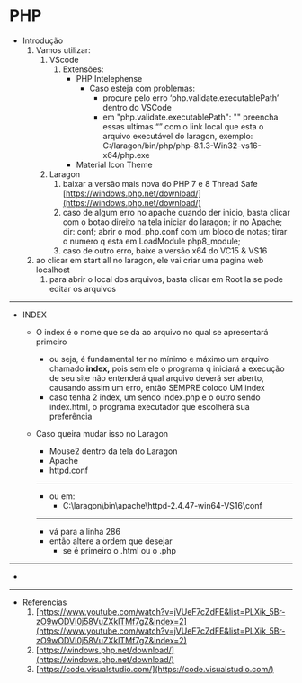 # PHP

- Introdução
    1. Vamos utilizar:
        1. VScode
            1. Extensões:
                - PHP Intelephense
                    - Caso esteja com problemas:
                        - procure pelo erro ‘php.validate.executablePath’ dentro do VSCode
                        - em "php.validate.executablePath": ""  preencha essas ultimas “” com o link local que esta o arquivo executável do laragon, exemplo: C:/laragon/bin/php/php-8.1.3-Win32-vs16-x64/php.exe
                - Material Icon Theme
        2. Laragon
            1. baixar a versão mais nova do PHP 7 e 8 Thread Safe
            [https://windows.php.net/download/](https://windows.php.net/download/)
            2. caso de algum erro no apache quando der inicio, basta clicar com o botao direito na tela iniciar do laragon;
            ir no Apache;
            dir: conf;
            abrir o		mod_php.conf	com um bloco de notas;
            tirar o numero q esta em	LoadModule php8_module;
            3. caso de outro erro, baixe a versão x64 do	VC15 & VS16
    2. ao clicar em	start all	no laragon, ele vai criar uma pagina web localhost
        1. para abrir o local dos arquivos, basta clicar em	Root
        la se pode editar os arquivos

---

- INDEX
    - O index é o nome que se da ao arquivo no qual se apresentará primeiro
        - ou seja, é fundamental ter no mínimo e máximo um arquivo chamado **index,** pois sem ele o programa q iniciará a execução de seu site não entenderá qual arquivo deverá ser aberto, causando assim um erro, então SEMPRE coloco UM index
        - caso tenha 2 index, um sendo index.php e o outro sendo index.html, o programa executador que escolherá sua preferência
    - Caso queira mudar isso no Laragon
        - Mouse2 dentro da tela do Laragon
        - Apache
        - httpd.conf
        
        ---
        
        - ou em:
            - C:\laragon\bin\apache\httpd-2.4.47-win64-VS16\conf
        
        ---
        
        - vá para a linha 286
        - então altere a ordem que desejar
            - se é primeiro o .html ou o .php

---

- 

---

- Referencias
    1. [https://www.youtube.com/watch?v=jVUeF7cZdFE&list=PLXik_5Br-zO9wODVI0j58VuZXkITMf7gZ&index=2](https://www.youtube.com/watch?v=jVUeF7cZdFE&list=PLXik_5Br-zO9wODVI0j58VuZXkITMf7gZ&index=2)
    2. [https://windows.php.net/download/](https://windows.php.net/download/)
    3. [https://code.visualstudio.com/](https://code.visualstudio.com/)